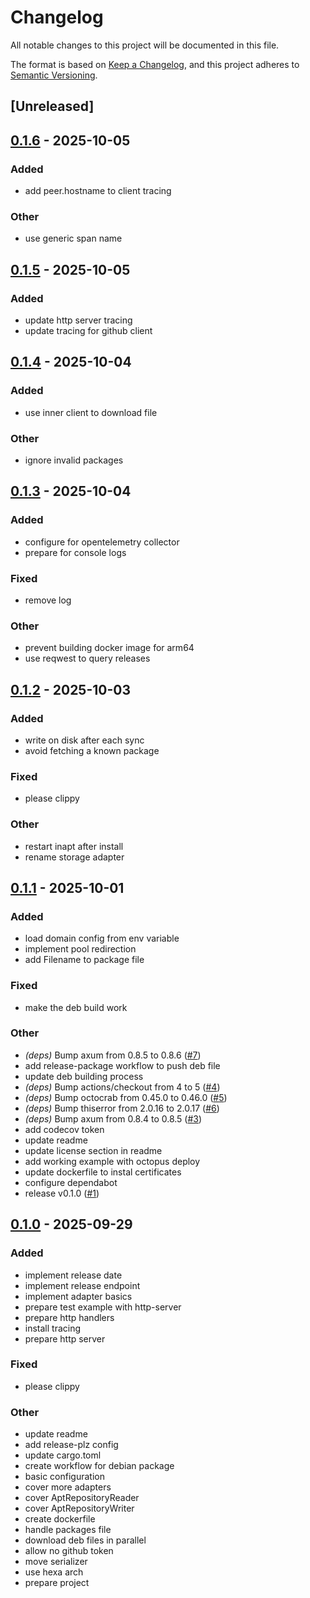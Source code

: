 # Changelog

All notable changes to this project will be documented in this file.

The format is based on [Keep a Changelog](https://keepachangelog.com/en/1.0.0/),
and this project adheres to [Semantic Versioning](https://semver.org/spec/v2.0.0.html).

## [Unreleased]

## [0.1.6](https://github.com/jdrouet/inapt/compare/v0.1.5...v0.1.6) - 2025-10-05

### Added

- add peer.hostname to client tracing

### Other

- use generic span name

## [0.1.5](https://github.com/jdrouet/inapt/compare/v0.1.4...v0.1.5) - 2025-10-05

### Added

- update http server tracing
- update tracing for github client

## [0.1.4](https://github.com/jdrouet/inapt/compare/v0.1.3...v0.1.4) - 2025-10-04

### Added

- use inner client to download file

### Other

- ignore invalid packages

## [0.1.3](https://github.com/jdrouet/inapt/compare/v0.1.2...v0.1.3) - 2025-10-04

### Added

- configure for opentelemetry collector
- prepare for console logs

### Fixed

- remove log

### Other

- prevent building docker image for arm64
- use reqwest to query releases

## [0.1.2](https://github.com/jdrouet/inapt/compare/v0.1.1...v0.1.2) - 2025-10-03

### Added

- write on disk after each sync
- avoid fetching a known package

### Fixed

- please clippy

### Other

- restart inapt after install
- rename storage adapter

## [0.1.1](https://github.com/jdrouet/inapt/compare/v0.1.0...v0.1.1) - 2025-10-01

### Added

- load domain config from env variable
- implement pool redirection
- add Filename to package file

### Fixed

- make the deb build work

### Other

- *(deps)* Bump axum from 0.8.5 to 0.8.6 ([#7](https://github.com/jdrouet/inapt/pull/7))
- add release-package workflow to push deb file
- update deb building process
- *(deps)* Bump actions/checkout from 4 to 5 ([#4](https://github.com/jdrouet/inapt/pull/4))
- *(deps)* Bump octocrab from 0.45.0 to 0.46.0 ([#5](https://github.com/jdrouet/inapt/pull/5))
- *(deps)* Bump thiserror from 2.0.16 to 2.0.17 ([#6](https://github.com/jdrouet/inapt/pull/6))
- *(deps)* Bump axum from 0.8.4 to 0.8.5 ([#3](https://github.com/jdrouet/inapt/pull/3))
- add codecov token
- update readme
- update license section in readme
- add working example with octopus deploy
- update dockerfile to instal certificates
- configure dependabot
- release v0.1.0 ([#1](https://github.com/jdrouet/inapt/pull/1))

## [0.1.0](https://github.com/jdrouet/inapt/releases/tag/v0.1.0) - 2025-09-29

### Added

- implement release date
- implement release endpoint
- implement adapter basics
- prepare test example with http-server
- prepare http handlers
- install tracing
- prepare http server

### Fixed

- please clippy

### Other

- update readme
- add release-plz config
- update cargo.toml
- create workflow for debian package
- basic configuration
- cover more adapters
- cover AptRepositoryReader
- cover AptRepositoryWriter
- create dockerfile
- handle packages file
- download deb files in parallel
- allow no github token
- move serializer
- use hexa arch
- prepare project
